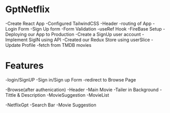 # GptNetflix
 
 -Create React App
 -Configured TailwindCSS
 -Header
 -routing of App
 -Login Form
 -Sign Up form
 -Form Validation
 -useRef Hook
 -FireBase Setup
 -Deploying our App to Production
 -Create a SignUp user account
 -Implement SigIN using API 
 -Created our Redux Store using userSlice
 -Update Profile
 -fetch from TMDB movies

# Features
-login/SignUP
  -Sign in/Sign up Form
  -redirect to Browse Page

-Browse(after authenication)
  -Header
    -Main Movie
      -Tailer in Background
      -Tittle & Description
      -MovieSuggestion
          -MovieList

-NetflixGpt
 -Search Bar
 -Movie Suggestion